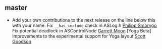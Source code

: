## master

* Add your own contributions to the next release on the line below this with your name.
Fix `__has_include` check in ASLog.h [Philipp Smorygo](Philipp.Smorygo@jetbrains.com)
Fix potential deadlock in ASControlNode [Garrett Moon](https://github.com/garrettmoon)
[Yoga Beta] Improvements to the experimental support for Yoga layout [Scott Goodson](appleguy)
